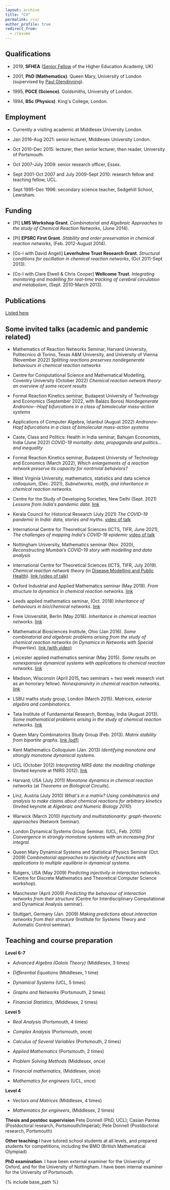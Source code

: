 ```yaml
---
layout: archive
title: "CV"
permalink: /cv/
author_profile: true
redirect_from:
  - /resume
---
```


## Qualifications

* 2019, **SFHEA** ([Senior Fellow](https://www.advance-he.ac.uk/fellowship/senior-fellowship) of the Higher Education Academy, UK)

* 2001, **PhD (Mathematics)**. Queen Mary, University of London (supervised by [Paul Glendinning](https://en.wikipedia.org/wiki/Paul_Glendinning)). 

* 1995, **PGCE (Science)**. Goldsmiths, University of London.

* 1994, **BSc (Physics)**. King's College, London. 



## Employment

* Currently a visiting academic at Middlesex University London.

* Jan 2016-Aug 2021: senior lecturer, Middlesex University London.

* Oct 2010-Dec 2015: lecturer, then senior lecturer, then reader, University of Portsmouth. 

* Oct 2007-July 2009: senior research officer, Essex.

* Sept 2001-Oct 2007 and July 2009-Sept 2010: research fellow and teaching fellow, UCL.


* Sept 1995-Dec 1996: secondary science teacher, Sedgehill School, Lewisham.


## Funding
 
* [PI] **LMS Workshop Grant**. *Combinatorial and Algebraic Approaches to the study of Chemical Reaction Networks*, (June 2014).

* [PI] **EPSRC First Grant**. *Stability and order preservation in chemical reaction networks*, (Feb. 2012-August 2014). 

* [Co-I with David Angeli] **Leverhulme Trust Research Grant**. *Structural conditions for oscillation in chemical reaction networks*, (Oct 2011-Sept 2013). 

* [Co-I with Clare Elwell & Chris Cooper] **Wellcome Trust**. *Integrating monitoring and modelling for real-time tracking of cerebral circulation and metabolism*, (Sept. 2010-March 2013). 


## Publications

[Listed here](https://muradbanaji.github.io/publications/)


## Some invited talks (academic and pandemic related)

* Mathematics of Reaction Networks Seminar, Harvard University, Politecnico di Torino, Texas A&M University, and University of Vienna (November 2022) *Splitting reactions preserves nondegenerate behaviours in chemical reaction networks*

* Centre for Computational Science and Mathematical Modelling, Coventry University (October 2022) *Chemical reaction network theory: an overview of some recent results*

* Formal Reaction Kinetics seminar, Budapest University of Technology and Economics (September 2022, with Balázs Boros) *Nondegenerate Andronov--Hopf bifurcations in a class of bimolecular mass-action systems*

* Applications of Computer Algebra, Istanbul (August 2022) *Andronov-Hopf bifurcations in a class of bimolecular mass-action systems*

* Caste, Class and Politics: Health in India seminar, Bahujan Economists, India (June 2022) *COVID-19 mortality: data, propaganda and politics... and inequality*

* Formal Reaction Kinetics seminar, Budapest University of Technology and Economics (March 2022), *Which enlargements of a reaction network preserve its capacity for nontrivial behaviors?*

* West Virginia University, mathematics, statistics and data science colloquium, (Dec. 2021), *Subnetworks, motifs, and inheritance in chemical reaction networks*.

* Centre for the Study of Developing Societies, New Delhi (Sept. 2021) *Lessons from India's pandemic data*. [link](https://www.facebook.com/csdsdelhi/videos/576388253726279/)

* Kerala Council for Historical Research (July 2021) *The COVID-19 pandemic in India: data, stories and myths*. [video of talk](https://www.youtube.com/watch?v=YVAssVJbHpk)

* International Centre for Theoretical Sciences (ICTS, TIFR, June 2021), *The challenges of mapping India's COVID-19 epidemic* [video of talk](https://www.youtube.com/watch?v=dVSPlI9fzHo)

* Nottingham University, Mathematics seminar (Nov. 2020), *Reconstructing Mumbai’s COVID-19 story with modelling and data analysis*

* International Centre for Theoretical Sciences (ICTS, TIFR, July 2019). *Chemical reaction network theory* (in [Disease Modelling and Public Health](https://www.icts.res.in/discussion-meeting/dmph2019)). [link (video of talk)](https://www.youtube.com/watch?v=Y4334dk5uXQ)

* Oxford Industrial and Applied Mathematics seminar (May 2019). *From structure to dynamics in chemical reaction networks*. [link](http://www.maths.ox.ac.uk/node/30989)

* Leeds applied mathematics seminar, (Oct. 2018) *Inheritance of behaviours in bio/chemical networks*. [link](https://www1.maths.leeds.ac.uk/school/research/mathbiomed/seminars.html)

* Freie Universität, Berlin (May 2018). *Inheritance in chemical reaction networks*. [link](http://dynamics.mi.fu-berlin.de/lectures/oberseminar/18SS-oberseminar.php)

* Mathematical Biosciences Institute, Ohio (Jan 2016). *Some combinatorial and algebraic problems arising from the study of chemical reaction networks* (in *Dynamics in Networks with Special Properties*). [link (with video)](https://video.mbi.ohio-state.edu/video?view=speakers&id=11213&item=Murad%20Banaji)

* Leicester applied mathematics seminar (May 2015). *Some results on nonexpansive dynamical systems with applications to chemical reaction networks*. [link](http://www2.le.ac.uk/departments/mathematics/research/applied/applied\_seminar)

* Madison, Wisconsin (April 2015, two seminars + two week research visit as an honorary fellow). *Nonexpansivity in chemical reaction networks*. [link](http://www.math.wisc.edu/wiki/index.php/Applied/ACMS)

* LSBU maths study group, London (March 2015). *Matrices, exterior algebra and combinatorics*.

* Tata Institute of Fundamental Research, Bombay, India (August 2013). *Some mathematical problems arising in the study of chemical reaction networks*. [link](https://www.tcs.tifr.res.in/events/some-mathematical-problems-arising-study-chemical-reaction-networks)

* Queen Mary Combinatorics Study Group (Feb. 2013). *Matrix stability from bipartite graphs*. [link (pdf)](http://www.maths.qmul.ac.uk/~pjc/csgnotes/Matrix_talk.pdf)

* Kent Mathematics Colloquium (Jan. 2013) *Identifying monotone and strongly monotone dynamical systems*.

* UCL (October 2012) *Interpreting NIRS data: the modelling challenge* (Invited keynote at fNIRS 2012). [link](http://fnirs.org/fnirs2012.html)

* Harvard, USA (July 2011) *Monotone dynamics in chemical reaction networks* (at *Theorems on Biological Circuits*).

* Linz, Austria (July 2010) *What's in a matrix? Using combinatorics and analysis to make claims about chemical reactions for arbitrary kinetics* (Invited keynote at *Algebraic and Numeric Biology 2010*).

* Warwick (March 2010) *Injectivity and multistationarity: graph-theoretic approaches* (Network Seminar).

* London Dynamical Systems Group Seminar. (UCL, Feb. 2010) *Convergence in strongly monotone systems with an increasing first integral*. 

* Queen Mary Dynamical Systems and Statistical Physics Seminar (Oct. 2009) *Combinatorial approaches to injectivity of functions with applications to multiple equilibria in dynamical systems*.

* Rutgers, USA (May 2009) *Predicting injectivity in interaction networks*. (Centre for Discrete Mathematics and Theoretical Computer Science workshop).

* Manchester (April 2009) *Predicting the behaviour of interaction networks from their structure* (Centre for Interdisciplinary Computational and Dynamical Analysis seminar).

* Stuttgart, Germany (Jan. 2009) *Making predictions about interaction networks from their structure* (Institute for Systems Theory and Automatic Control seminar).

## Teaching and course preparation

**Level 6-7**

* *Advanced Algebra (Galois Theory)* (Middlesex, 3 times)

* *Differential Equations* (Middlesex, 1 time)

* *Dynamical Systems* (UCL, 5 times)

* *Graphs and Networks* (Portsmouth, 2 times)

* *Financial Statistics*, (Middlesex, 2 times)


**Level 5**

* *Real Analysis* (Portsmouth, 4 times)

* *Complex Analysis* (Portsmouth, once)

* *Calculus of Several Variables* (Portsmouth, 2 times)

* *Applied Mathematics* (Portsmouth, 2 times)

* *Problem Solving Methods* (Middlesex, once)

* *Financial mathematics*, (Middlesex, once)

* *Mathematics for engineers* (UCL, once)

**Level 4**

* *Vectors and Matrices* (Middlesex, 4 times)

* *Mathematics for engineers*, (Middlesex, 2 times)

**Thesis and postdoc supervision** Pete Donnell (PhD, UCL); Casian Pantea (Postdoctoral research, Portsmouth/Imperial); Pete Donnell (Postdoctoral research, Portsmouth)

**Other teaching** I have tutored school students at all levels, and prepared students for competitions, including the BMO (British Mathematical Olympiad)

**PhD examination**. I have been external examiner for the University of Oxford, and for the University of Nottingham. I have been internal examiner for the University of Portsmouth. 


{% include base_path %}

<!--- Education
======
* B.S. in GitHub, GitHub University, 2012
* M.S. in Jekyll, GitHub University, 2014
* Ph.D in Version Control Theory, GitHub University, 2018 (expected)

Work experience
======
* Summer 2015: Research Assistant
  * Github University
  * Duties included: Tagging issues
  * Supervisor: Professor Git

* Fall 2015: Research Assistant
  * Github University
  * Duties included: Merging pull requests
  * Supervisor: Professor Hub
  
Skills
======
* Skill 1
* Skill 2
  * Sub-skill 2.1
  * Sub-skill 2.2
  * Sub-skill 2.3
* Skill 3

Publications
======
  <ul>{% for post in site.publications %}
    {% include archive-single-cv.html %}
  {% endfor %}</ul>
  
Talks
======
  <ul>{% for post in site.talks %}
    {% include archive-single-talk-cv.html %}
  {% endfor %}</ul>
  
Teaching
======
  <ul>{% for post in site.teaching %}
    {% include archive-single-cv.html %}
  {% endfor %}</ul>
  
Service and leadership
======
* Currently signed in to 43 different slack teams  --->
